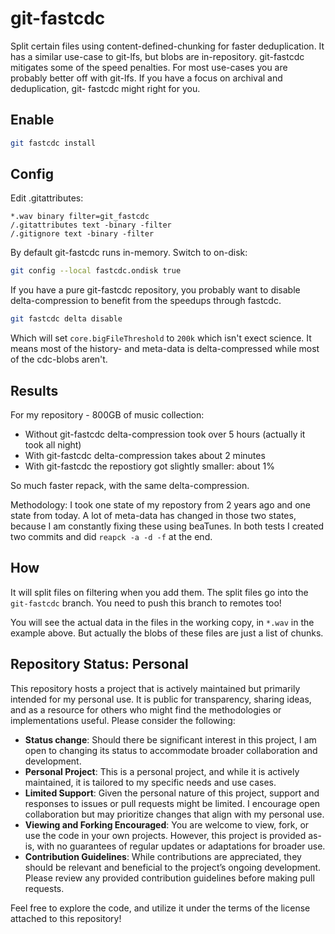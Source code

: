 # git-fastcdc

Split certain files using content-defined-chunking for faster deduplication. It
has a similar use-case to git-lfs, but blobs are in-repository. git-fastcdc
mitigates some of the speed penalties. For most use-cases you are probably
better off with git-lfs. If you have a focus on archival and deduplication, git-
fastcdc might right for you.

## Enable

```bash
git fastcdc install
```

## Config

Edit .gitattributes:

```
*.wav binary filter=git_fastcdc
/.gitattributes text -binary -filter
/.gitignore text -binary -filter
```

By default git-fastcdc runs in-memory. Switch to on-disk:

```bash
git config --local fastcdc.ondisk true
```

If you have a pure git-fastcdc repository, you probably want to disable delta-compression 
to benefit from the speedups through fastcdc.

```bash
git fastcdc delta disable
```

Which will set `core.bigFileThreshold` to `200k` which isn't exect science. It
means most of the history- and meta-data is delta-compressed while most of the
cdc-blobs aren't.

## Results

For my repository - 800GB of music collection:

- Without git-fastcdc delta-compression took over 5 hours (actually it took all
  night)
- With git-fastcdc delta-compression takes about 2 minutes
- With git-fastcdc the repostiory got slightly smaller: about 1%

So much faster repack, with the same delta-compression.

Methodology: I took one state of my repostory from 2 years ago and one state
from today. A lot of meta-data has changed in those two states, because I am
constantly fixing these using beaTunes. In both tests I created two commits
and did `reapck -a -d -f` at the end.

## How

It will split files on filtering when you add them. The split files go into
the `git-fastcdc` branch. You need to push this branch to remotes too!

You will see the actual data in the files in the working copy, in `*.wav` in the
example above. But actually the blobs of these files are just a list of chunks.

## Repository Status: Personal

This repository hosts a project that is actively maintained but primarily
intended for my personal use. It is public for transparency, sharing ideas, and
as a resource for others who might find the methodologies or implementations
useful. Please consider the following:

- **Status change**: Should there be significant interest in this project, I am
  open to changing its status to accommodate broader collaboration and
  development.
- **Personal Project**: This is a personal project, and while it is actively
  maintained, it is tailored to my specific needs and use cases.
- **Limited Support**: Given the personal nature of this project, support and
  responses to issues or pull requests might be limited. I encourage open
  collaboration but may prioritize changes that align with my personal use.
- **Viewing and Forking Encouraged**: You are welcome to view, fork, or use the
  code in your own projects. However, this project is provided as-is, with no
  guarantees of regular updates or adaptations for broader use.
- **Contribution Guidelines**: While contributions are appreciated, they should
  be relevant and beneficial to the project’s ongoing development. Please review
  any provided contribution guidelines before making pull requests.

Feel free to explore the code, and utilize it under the terms of the license
attached to this repository!
